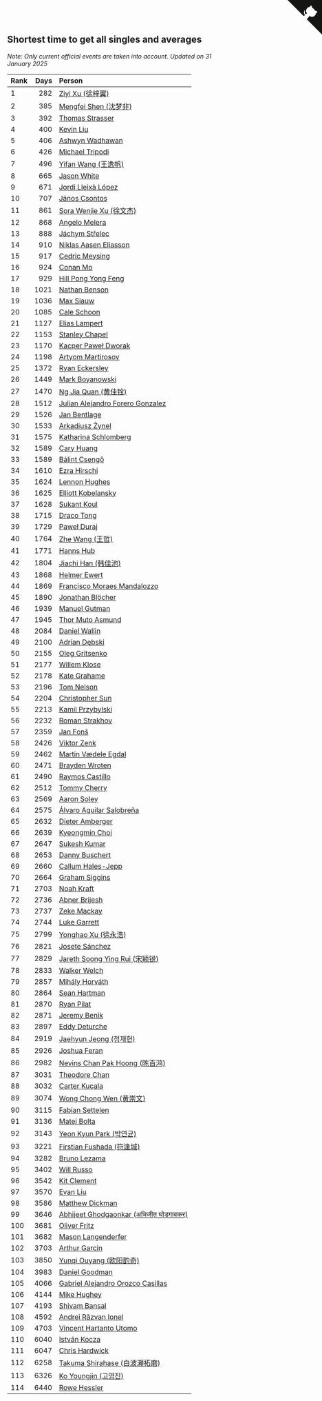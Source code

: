## Shortest time to get all singles and averages

*Note: Only current official events are taken into account.*
*Updated on 31 January 2025*

| Rank | Days | Person |
| :--- | ---: | :--- |
| 1 | 282 | [Ziyi Xu (徐梓翼)](https://www.worldcubeassociation.org/persons/2023XUZI01) |
| 2 | 385 | [Mengfei Shen (沈梦非)](https://www.worldcubeassociation.org/persons/2018SHEN07) |
| 3 | 392 | [Thomas Strasser](https://www.worldcubeassociation.org/persons/2022STRA10) |
| 4 | 400 | [Kevin Liu](https://www.worldcubeassociation.org/persons/2023LIUK02) |
| 5 | 406 | [Ashwyn Wadhawan](https://www.worldcubeassociation.org/persons/2022WADH02) |
| 6 | 426 | [Michael Tripodi](https://www.worldcubeassociation.org/persons/2021TRIP01) |
| 7 | 496 | [Yifan Wang (王逸帆)](https://www.worldcubeassociation.org/persons/2017WANY29) |
| 8 | 665 | [Jason White](https://www.worldcubeassociation.org/persons/2016WHIT16) |
| 9 | 671 | [Jordi Lleixà López](https://www.worldcubeassociation.org/persons/2023LOPE09) |
| 10 | 707 | [János Csontos](https://www.worldcubeassociation.org/persons/2022CSON01) |
| 11 | 861 | [Sora Wenjie Xu (徐文杰)](https://www.worldcubeassociation.org/persons/2016XUWE02) |
| 12 | 868 | [Angelo Melera](https://www.worldcubeassociation.org/persons/2022MELE01) |
| 13 | 888 | [Jáchym Střelec](https://www.worldcubeassociation.org/persons/2022STRE03) |
| 14 | 910 | [Niklas Aasen Eliasson](https://www.worldcubeassociation.org/persons/2021ELIA01) |
| 15 | 917 | [Cedric Meysing](https://www.worldcubeassociation.org/persons/2017MEYS02) |
| 16 | 924 | [Conan Mo](https://www.worldcubeassociation.org/persons/2020MOCO01) |
| 17 | 929 | [Hill Pong Yong Feng](https://www.worldcubeassociation.org/persons/2017FENG10) |
| 18 | 1021 | [Nathan Benson](https://www.worldcubeassociation.org/persons/2022BENS01) |
| 19 | 1036 | [Max Siauw](https://www.worldcubeassociation.org/persons/2017SIAU02) |
| 20 | 1085 | [Cale Schoon](https://www.worldcubeassociation.org/persons/2014SCHO02) |
| 21 | 1127 | [Elias Lampert](https://www.worldcubeassociation.org/persons/2021LAMP01) |
| 22 | 1153 | [Stanley Chapel](https://www.worldcubeassociation.org/persons/2016CHAP04) |
| 23 | 1170 | [Kacper Paweł Dworak](https://www.worldcubeassociation.org/persons/2020DWOR01) |
| 24 | 1198 | [Artyom Martirosov](https://www.worldcubeassociation.org/persons/2016MART29) |
| 25 | 1372 | [Ryan Eckersley](https://www.worldcubeassociation.org/persons/2019ECKE02) |
| 26 | 1449 | [Mark Boyanowski](https://www.worldcubeassociation.org/persons/2014BOYA01) |
| 27 | 1470 | [Ng Jia Quan (黄佳铨)](https://www.worldcubeassociation.org/persons/2015QUAN03) |
| 28 | 1512 | [Julian Alejandro Forero Gonzalez](https://www.worldcubeassociation.org/persons/2018GONZ30) |
| 29 | 1526 | [Jan Bentlage](https://www.worldcubeassociation.org/persons/2010BENT01) |
| 30 | 1533 | [Arkadiusz Żynel](https://www.worldcubeassociation.org/persons/2018ZYNE01) |
| 31 | 1575 | [Katharina Schlomberg](https://www.worldcubeassociation.org/persons/2020SCHL01) |
| 32 | 1589 | [Cary Huang](https://www.worldcubeassociation.org/persons/2015HUAN48) |
| 33 | 1589 | [Bálint Csengő](https://www.worldcubeassociation.org/persons/2019CSEN01) |
| 34 | 1610 | [Ezra Hirschi](https://www.worldcubeassociation.org/persons/2019HIRS01) |
| 35 | 1624 | [Lennon Hughes](https://www.worldcubeassociation.org/persons/2017HUGH04) |
| 36 | 1625 | [Elliott Kobelansky](https://www.worldcubeassociation.org/persons/2019KOBE03) |
| 37 | 1628 | [Sukant Koul](https://www.worldcubeassociation.org/persons/2014KOUL01) |
| 38 | 1715 | [Draco Tong](https://www.worldcubeassociation.org/persons/2020TONG02) |
| 39 | 1729 | [Paweł Duraj](https://www.worldcubeassociation.org/persons/2016DURA09) |
| 40 | 1764 | [Zhe Wang (王哲)](https://www.worldcubeassociation.org/persons/2019WANZ21) |
| 41 | 1771 | [Hanns Hub](https://www.worldcubeassociation.org/persons/2013HUBH01) |
| 42 | 1804 | [Jiachi Han (韩佳池)](https://www.worldcubeassociation.org/persons/2014HANJ02) |
| 43 | 1868 | [Helmer Ewert](https://www.worldcubeassociation.org/persons/2015EWER01) |
| 44 | 1869 | [Francisco Moraes Mandalozzo](https://www.worldcubeassociation.org/persons/2017MAND13) |
| 45 | 1890 | [Jonathan Blöcher](https://www.worldcubeassociation.org/persons/2018BLOC01) |
| 46 | 1939 | [Manuel Gutman](https://www.worldcubeassociation.org/persons/2017GUTM01) |
| 47 | 1945 | [Thor Muto Asmund](https://www.worldcubeassociation.org/persons/2017ASMU01) |
| 48 | 2084 | [Daniel Wallin](https://www.worldcubeassociation.org/persons/2013WALL03) |
| 49 | 2100 | [Adrian Dębski](https://www.worldcubeassociation.org/persons/2017DEBS01) |
| 50 | 2155 | [Oleg Gritsenko](https://www.worldcubeassociation.org/persons/2011GRIT01) |
| 51 | 2177 | [Willem Klose](https://www.worldcubeassociation.org/persons/2017KLOS01) |
| 52 | 2178 | [Kate Grahame](https://www.worldcubeassociation.org/persons/2018GRAH05) |
| 53 | 2196 | [Tom Nelson](https://www.worldcubeassociation.org/persons/2013NELS01) |
| 54 | 2204 | [Christopher Sun](https://www.worldcubeassociation.org/persons/2017SUNC02) |
| 55 | 2213 | [Kamil Przybylski](https://www.worldcubeassociation.org/persons/2016PRZY01) |
| 56 | 2232 | [Roman Strakhov](https://www.worldcubeassociation.org/persons/2012STRA02) |
| 57 | 2359 | [Jan Fonš](https://www.worldcubeassociation.org/persons/2017FONS04) |
| 58 | 2426 | [Viktor Zenk](https://www.worldcubeassociation.org/persons/2016ZENK01) |
| 59 | 2462 | [Martin Vædele Egdal](https://www.worldcubeassociation.org/persons/2013EGDA02) |
| 60 | 2471 | [Brayden Wroten](https://www.worldcubeassociation.org/persons/2018WROT01) |
| 61 | 2490 | [Raymos Castillo](https://www.worldcubeassociation.org/persons/2017CAST41) |
| 62 | 2512 | [Tommy Cherry](https://www.worldcubeassociation.org/persons/2015CHER07) |
| 63 | 2569 | [Aaron Soley](https://www.worldcubeassociation.org/persons/2017SOLE01) |
| 64 | 2575 | [Álvaro Aguilar Salobreña](https://www.worldcubeassociation.org/persons/2015SALO01) |
| 65 | 2632 | [Dieter Amberger](https://www.worldcubeassociation.org/persons/2016AMBE02) |
| 66 | 2639 | [Kyeongmin Choi](https://www.worldcubeassociation.org/persons/2017CHOI07) |
| 67 | 2647 | [Sukesh Kumar](https://www.worldcubeassociation.org/persons/2017KUMA30) |
| 68 | 2653 | [Danny Buschert](https://www.worldcubeassociation.org/persons/2017BUSC03) |
| 69 | 2660 | [Callum Hales-Jepp](https://www.worldcubeassociation.org/persons/2012HALE01) |
| 70 | 2664 | [Graham Siggins](https://www.worldcubeassociation.org/persons/2016SIGG01) |
| 71 | 2703 | [Noah Kraft](https://www.worldcubeassociation.org/persons/2016KRAF01) |
| 72 | 2736 | [Abner Brijesh](https://www.worldcubeassociation.org/persons/2016BRIJ01) |
| 73 | 2737 | [Zeke Mackay](https://www.worldcubeassociation.org/persons/2015MACK06) |
| 74 | 2744 | [Luke Garrett](https://www.worldcubeassociation.org/persons/2017GARR05) |
| 75 | 2799 | [Yonghao Xu (徐永浩)](https://www.worldcubeassociation.org/persons/2017XUYO01) |
| 76 | 2821 | [Josete Sánchez](https://www.worldcubeassociation.org/persons/2015SANC18) |
| 77 | 2829 | [Jareth Soong Ying Rui (宋颖锐)](https://www.worldcubeassociation.org/persons/2016SOON01) |
| 78 | 2833 | [Walker Welch](https://www.worldcubeassociation.org/persons/2011WELC01) |
| 79 | 2857 | [Mihály Horváth](https://www.worldcubeassociation.org/persons/2016HORV04) |
| 80 | 2864 | [Sean Hartman](https://www.worldcubeassociation.org/persons/2016HART02) |
| 81 | 2870 | [Ryan Pilat](https://www.worldcubeassociation.org/persons/2016PILA03) |
| 82 | 2871 | [Jeremy Benik](https://www.worldcubeassociation.org/persons/2016BENI05) |
| 83 | 2897 | [Eddy Deturche](https://www.worldcubeassociation.org/persons/2014DETU01) |
| 84 | 2919 | [Jaehyun Jeong (정재현)](https://www.worldcubeassociation.org/persons/2016JEON02) |
| 85 | 2926 | [Joshua Feran](https://www.worldcubeassociation.org/persons/2011FERA01) |
| 86 | 2982 | [Nevins Chan Pak Hoong (陈百鸿)](https://www.worldcubeassociation.org/persons/2010CHAN20) |
| 87 | 3031 | [Theodore Chan](https://www.worldcubeassociation.org/persons/2016CHAN25) |
| 88 | 3032 | [Carter Kucala](https://www.worldcubeassociation.org/persons/2015KUCA01) |
| 89 | 3074 | [Wong Chong Wen (黄崇文)](https://www.worldcubeassociation.org/persons/2014WENW01) |
| 90 | 3115 | [Fabian Settelen](https://www.worldcubeassociation.org/persons/2015SETT01) |
| 91 | 3136 | [Matej Bolta](https://www.worldcubeassociation.org/persons/2015BOLT01) |
| 92 | 3143 | [Yeon Kyun Park (박연균)](https://www.worldcubeassociation.org/persons/2016PARK10) |
| 93 | 3221 | [Firstian Fushada (符逢城)](https://www.worldcubeassociation.org/persons/2015FUSH01) |
| 94 | 3282 | [Bruno Lezama](https://www.worldcubeassociation.org/persons/2014LEZA02) |
| 95 | 3402 | [Will Russo](https://www.worldcubeassociation.org/persons/2015RUSS03) |
| 96 | 3542 | [Kit Clement](https://www.worldcubeassociation.org/persons/2008CLEM01) |
| 97 | 3570 | [Evan Liu](https://www.worldcubeassociation.org/persons/2009LIUE01) |
| 98 | 3586 | [Matthew Dickman](https://www.worldcubeassociation.org/persons/2013DICK01) |
| 99 | 3646 | [Abhijeet Ghodgaonkar (अभिजीत घोडगावकर)](https://www.worldcubeassociation.org/persons/2013GHOD01) |
| 100 | 3681 | [Oliver Fritz](https://www.worldcubeassociation.org/persons/2014FRIT02) |
| 101 | 3682 | [Mason Langenderfer](https://www.worldcubeassociation.org/persons/2013LANG03) |
| 102 | 3703 | [Arthur Garcin](https://www.worldcubeassociation.org/persons/2014GARC27) |
| 103 | 3850 | [Yunqi Ouyang (欧阳韵奇)](https://www.worldcubeassociation.org/persons/2007YUNQ01) |
| 104 | 3983 | [Daniel Goodman](https://www.worldcubeassociation.org/persons/2013GOOD01) |
| 105 | 4066 | [Gabriel Alejandro Orozco Casillas](https://www.worldcubeassociation.org/persons/2008CASI01) |
| 106 | 4144 | [Mike Hughey](https://www.worldcubeassociation.org/persons/2007HUGH01) |
| 107 | 4193 | [Shivam Bansal](https://www.worldcubeassociation.org/persons/2011BANS02) |
| 108 | 4592 | [Andrei Răzvan Ionel](https://www.worldcubeassociation.org/persons/2012IONE01) |
| 109 | 4703 | [Vincent Hartanto Utomo](https://www.worldcubeassociation.org/persons/2010UTOM01) |
| 110 | 6040 | [István Kocza](https://www.worldcubeassociation.org/persons/2005KOCZ01) |
| 111 | 6047 | [Chris Hardwick](https://www.worldcubeassociation.org/persons/2003HARD01) |
| 112 | 6258 | [Takuma Shirahase (白波瀬拓磨)](https://www.worldcubeassociation.org/persons/2007SHIR01) |
| 113 | 6326 | [Ko Youngjin (고영진)](https://www.worldcubeassociation.org/persons/2007YOUN04) |
| 114 | 6440 | [Rowe Hessler](https://www.worldcubeassociation.org/persons/2007HESS01) |


<a href="https://github.com/JustinTimeCuber/wca_statistics" class="github-corner" aria-label="View source on Github"><svg width="80" height="80" viewBox="0 0 250 250" style="fill:#151513; color:#fff; position: absolute; top: 0; border: 0; right: 0;" aria-hidden="true"><path d="M0,0 L115,115 L130,115 L142,142 L250,250 L250,0 Z"></path><path d="M128.3,109.0 C113.8,99.7 119.0,89.6 119.0,89.6 C122.0,82.7 120.5,78.6 120.5,78.6 C119.2,72.0 123.4,76.3 123.4,76.3 C127.3,80.9 125.5,87.3 125.5,87.3 C122.9,97.6 130.6,101.9 134.4,103.2" fill="currentColor" style="transform-origin: 130px 106px;" class="octo-arm"></path><path d="M115.0,115.0 C114.9,115.1 118.7,116.5 119.8,115.4 L133.7,101.6 C136.9,99.2 139.9,98.4 142.2,98.6 C133.8,88.0 127.5,74.4 143.8,58.0 C148.5,53.4 154.0,51.2 159.7,51.0 C160.3,49.4 163.2,43.6 171.4,40.1 C171.4,40.1 176.1,42.5 178.8,56.2 C183.1,58.6 187.2,61.8 190.9,65.4 C194.5,69.0 197.7,73.2 200.1,77.6 C213.8,80.2 216.3,84.9 216.3,84.9 C212.7,93.1 206.9,96.0 205.4,96.6 C205.1,102.4 203.0,107.8 198.3,112.5 C181.9,128.9 168.3,122.5 157.7,114.1 C157.9,116.9 156.7,120.9 152.7,124.9 L141.0,136.5 C139.8,137.7 141.6,141.9 141.8,141.8 Z" fill="currentColor" class="octo-body"></path></svg></a><style>.github-corner:hover .octo-arm{animation:octocat-wave 560ms ease-in-out}@keyframes octocat-wave{0%,100%{transform:rotate(0)}20%,60%{transform:rotate(-25deg)}40%,80%{transform:rotate(10deg)}}@media (max-width:500px){.github-corner:hover .octo-arm{animation:none}.github-corner .octo-arm{animation:octocat-wave 560ms ease-in-out}}</style>
